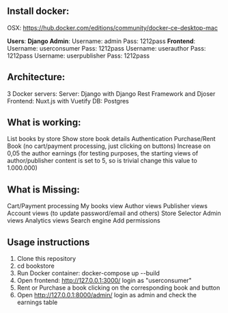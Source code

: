 ## **Install docker**:
  OSX: https://hub.docker.com/editions/community/docker-ce-desktop-mac

**Users**:
  **Django Admin**:
    Username: admin
    Pass: 1212pass
  **Frontend**:
    Username: userconsumer
    Pass: 1212pass
    Username: userauthor
    Pass: 1212pass
    Username: userpublisher
    Pass: 1212pass


## **Architecture**:
  3 Docker servers:
    Server: Django with Django Rest Framework and Djoser
    Frontend: Nuxt.js with Vuetify
    DB: Postgres

## **What is working**:
  List books by store
  Show store book details
  Authentication
  Purchase/Rent Book (no cart/payment processing, just clicking on buttons)
  Increase on 0,05 the author earnings (for testing purposes, the starting views
  of author/publisher content is set to 5, so is trivial change this value to 1.000.000)

## **What is Missing**:
  Cart/Payment processing
  My books view
  Author views
  Publisher views
  Account views (to update password/email and others)
  Store Selector
  Admin views
  Analytics views
  Search engine
  Add permissions

## **Usage instructions**

1. Clone this repository
2. cd bookstore
3. Run Docker container:
     docker-compose up --build
4. Open frontend: http://127.0.0.1:3000/ login as "userconsumer"
5. Rent or Purchase a book clicking on the corresponding book and button
6. Open http://127.0.0.1:8000/admin/ login as admin and check the earnings table
